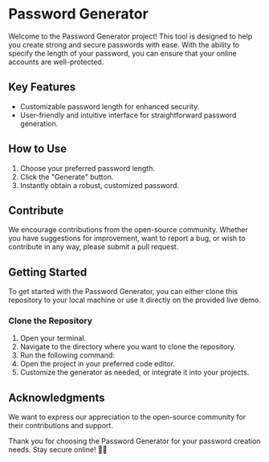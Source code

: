# Password Generator

Welcome to the Password Generator project! This tool is designed to help you create strong and secure passwords with ease. With the ability to specify the length of your password, you can ensure that your online accounts are well-protected.

## Key Features

- Customizable password length for enhanced security.
- User-friendly and intuitive interface for straightforward password generation.

## How to Use

1. Choose your preferred password length.
2. Click the "Generate" button.
3. Instantly obtain a robust, customized password.

## Contribute

We encourage contributions from the open-source community. Whether you have suggestions for improvement, want to report a bug, or wish to contribute in any way, please submit a pull request.

## Getting Started

To get started with the Password Generator, you can either clone this repository to your local machine or use it directly on the provided live demo.

### Clone the Repository

1. Open your terminal.
2. Navigate to the directory where you want to clone the repository.
3. Run the following command:
4. Open the project in your preferred code editor.
5. Customize the generator as needed, or integrate it into your projects.

## Acknowledgments

We want to express our appreciation to the open-source community for their contributions and support.

Thank you for choosing the Password Generator for your password creation needs. Stay secure online! 🔐🔢

